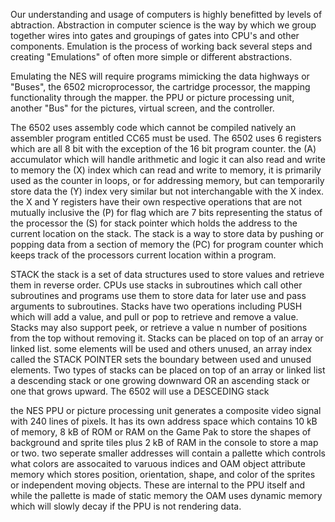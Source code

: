Our understanding and usage of computers is highly benefitted by levels of abtraction. Abstraction in computer science is the way by which we
group together wires into gates and groupings of gates into CPU's and other components. Emulation is the process of working back several steps and creating "Emulations" of often more simple or different abstractions.

Emulating the NES will require programs mimicking the data highways or "Buses", the 6502 microprocessor, the cartridge processor, the mapping
functionality through the mapper. the PPU or picture processing unit, another "Bus" for the pictures, virtual screen, and the controller.

The 6502 uses assembly code which cannot be compiled natively an assembler program entitled CC65 must be used. The 6502 uses 6 registers
which are all 8 bit with the exception of the 16 bit program counter. 
the (A) accumulator which will handle arithmetic and logic it can also read and write to memory
the (X) index which can read and write to memory, it is primarily used as the counter in loops, or for addressing memory, but can temporarily store
data
the (Y) index very similar but not interchangable with the X index. the X and Y registers have their own respective operations that are not
mutually inclusive
the (P) for flag which are 7 bits representing the status of the processor
the (S) for stack pointer which holds the address to the current location on the stack. The stack is a way to store data by pushing or popping data
from a section of memory
the (PC) for program counter which keeps track of the processors current location within a program.

STACK
the stack is a set of data structures used to store values and retrieve them in reverse order. CPUs use stacks in subroutines which call other
subroutines and programs use them to store data for later use and pass arguments to subroutines. Stacks have two operations including PUSH
which will add a value, and pull or pop to retrieve and remove a value. Stacks may also support peek, or retrieve a value n number of positions
from the top without removing it. Stacks can be placed on top of an array or linked list. some elements will be used and others unused, an array
index called the STACK POINTER sets the boundary between used and unused elements. Two types of stacks can be placed on top of an array or linked list a descending stack or one growing downward OR an ascending stack or one that grows upward. The 6502 will use a DESCEDING stack 

the NES PPU or picture processing unit generates a composite video signal with 240 lines of pixels. It has its own address space which contains
10 kB of memory, 8 kB of ROM or RAM on the Game Pak to store the shapes of background and sprite tiles plus 2 kB of RAM in the console to store a map or two. two seperate smaller addresses will contain a pallette which controls what colors are assocaited to varuous indices and OAM object attribute memory which stores position, orientation, shape, and color of the sprites or independent moving objects. These are internal to the PPU itself and while the pallette is made of static memory the OAM uses dynamic memory which will slowly decay if the PPU is not rendering data.
